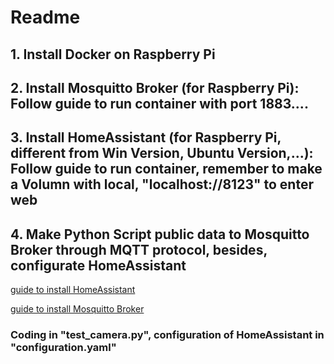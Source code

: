 # Readme 

## 1. Install Docker on Raspberry Pi
## 2. Install Mosquitto Broker (for Raspberry Pi): Follow guide to run container with port 1883....
## 3. Install HomeAssistant (for Raspberry Pi, different from Win Version, Ubuntu Version,...): Follow guide to run container, remember to make a Volumn with local, "localhost://8123" to enter web 
## 4. Make Python Script public data to Mosquitto Broker through MQTT protocol, besides, configurate HomeAssistant

[guide to install HomeAssistant]("https://www.home-assistant.io/docs/installation/docker/")

[guide to install Mosquitto Broker]("https://hub.docker.com/r/fstehle/rpi-mosquitto/")

### Coding in "test_camera.py", configuration of HomeAssistant in "configuration.yaml"
